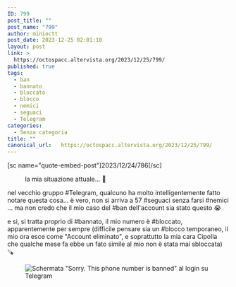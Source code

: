 ```yaml
---
ID: 799
post_title: ""
post_name: "799"
author: minioctt
post_date: 2023-12-25 02:01:10
layout: post
link: >
  https://octospacc.altervista.org/2023/12/25/799/
published: true
tags:
  - ban
  - bannato
  - bloccato
  - blocco
  - nemici
  - seguaci
  - Telegram
categories:
  - Senza categoria
title: ""
canonical_url:   https://octospacc.altervista.org/2023/12/25/799/
---
```

<!-- wp:paragraph -->
<p>[sc name="quote-embed-post"]2023/12/24/786[/sc]</p>
<!-- /wp:paragraph -->

<!-- wp:paragraph -->
<p></p>
<!-- /wp:paragraph -->

<!-- wp:image {"id":797,"sizeSlug":"large"} -->
<figure class="wp-block-image size-large"><img src="{{site.cdnurl}}/assets/uploads/2023/12/20231225_0145142847193787752986484-320x250.jpg" alt="" class="wp-image-797"/><figcaption class="wp-element-caption">la mia situazione attuale... 🥲</figcaption></figure>
<!-- /wp:image -->

<!-- wp:paragraph -->
<p></p>
<!-- /wp:paragraph -->

<!-- wp:paragraph -->
<p>nel vecchio gruppo #Telegram, qualcuno ha molto intelligentemente fatto notare questa cosa... è vero, non si arriva a 57 #seguaci senza farsi #nemici ... ma non credo che il mio caso del #ban dell'account sia stato questo 😭</p>
<!-- /wp:paragraph -->

<!-- wp:paragraph -->
<p>e si, si tratta proprio di #bannato, il mio numero è #bloccato, apparentemente per sempre (difficile pensare sia un #blocco temporaneo, il mio ora esce come "Account eliminato", e soprattutto la mia cara Cipolla che qualche mese fa ebbe un fato simile al mio non è stata mai sbloccata) 🪚</p>
<!-- /wp:paragraph -->

<!-- wp:paragraph -->
<p></p>
<!-- /wp:paragraph -->

<!-- wp:image {"id":798,"sizeSlug":"large","linkDestination":"none"} -->
<figure class="wp-block-image size-large"><img src="{{site.cdnurl}}/assets/uploads/2023/12/image_editor_output_image-1989419154-17034659320969081747317153678939-960x640.png" alt="Schermata &quot;Sorry. This phone number is banned&quot; al login su Telegram" class="wp-image-798"/></figure>
<!-- /wp:image -->